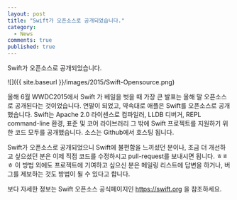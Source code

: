 ```yaml
---
layout: post
title: "Swift가 오픈소스로 공개되었습니다."
category:
  - News
comments: true
published: true
---
```


Swift가 오픈소스로 공개되었습니다.

![]({{ site.baseurl }}/images/2015/Swift-Opensource.png)

올해 6월 WWDC2015에서 Swift 가 베일을 벗을 때 가장 큰 발표는 올해 말 오픈소스로 공개된다는 것이었습니다. 연말이 되었고, 약속대로 애플은 Swift를 오픈소스로 공개했습니다. Swift는 Apache 2.0 라이센스로 컴파일러, LLDB 디버거, REPL command-line 환경, 표준 및 코어 라이브러리 그 밖에 Swift 프로젝트를 지원하기 위한 코드 모두를 공개했습니다. 소스는 Github에서 호스팅 됩니다.

Swift가 오픈소스로 공개되었으니 Swift에 불편함을 느끼셨던 분이나, 조금 더 개선하고 싶으셨던 분은 이제 직접 코드를 수정하시고 pull-request를 보내시면 됩니다. ㅎㅎㅎ 이 방법 외에도 프로젝트에 기여하고 싶으신 분은 메일링 리스트에 답변을 하거나, 버그를 제보하는 것도 방법이 될 수 있다고 합니다.

보다 자세한 정보는 Swift 오픈소스 공식페이지인 https://swift.org 을 참조하세요.